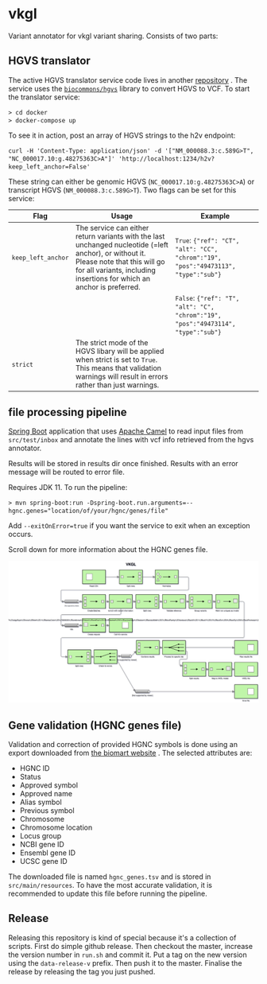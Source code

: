 # vkgl

Variant annotator for vkgl variant sharing. Consists of two parts:

## HGVS translator

The active HGVS translator service code lives in another
[repository](https://github.com/molgenis/molgenis-ops-docker/blob/master/prod/variant-formatter/server.py)
. The service uses the [`biocommons/hgvs`](https://github.com/biocommons/hgvs) library to convert
HGVS to VCF. To start the translator service:

```
> cd docker
> docker-compose up
```

To see it in action, post an array of HGVS strings to the h2v endpoint:

```
curl -H 'Content-Type: application/json' -d '["NM_000088.3:c.589G>T", "NC_000017.10:g.48275363C>A"]' 'http://localhost:1234/h2v?keep_left_anchor=False'
```

These string can either be genomic HGVS (`NC_000017.10:g.48275363C>A`) or transcript
HGVS (`NM_000088.3:c.589G>T`). Two flags can be set for this service:

| Flag | Usage | Example |
| ---- | ----- | ------- |
| `keep_left_anchor` | The service can either return variants with the last unchanged nucleotide (=left anchor), or without it. Please note that this will go for all variants, including insertions for which an anchor is preferred. | `True`: `{"ref": "CT", "alt": "CC", "chrom":"19", "pos":"49473113", "type":"sub"}`
|      |        | `False`: `{"ref": "T", "alt": "C", "chrom":"19", "pos":"49473114", "type":"sub"}` |
| `strict` | The strict mode of the HGVS libary will be applied when strict is set to `True`. This means that validation warnings will result in errors rather than just warnings. ||

## file processing pipeline

[Spring Boot](https://spring.io/projects/spring-boot) application that uses
[Apache Camel](http://camel.apache.org/) to read input files from `src/test/inbox`
and annotate the lines with vcf info retrieved from the hgvs annotator.

Results will be stored in results dir once finished. Results with an error message will be routed to
error file.

Requires JDK 11. To run the pipeline:

```
> mvn spring-boot:run -Dspring-boot.run.arguments=--hgnc.genes="location/of/your/hgnc/genes/file"
```

Add ```--exitOnError=true``` if you want the service to exit when an exception occurs.

Scroll down for more information about the HGNC genes file.

![Pipeline overview](./vkgl.svg)

## Gene validation (HGNC genes file)

Validation and correction of provided HGNC symbols is done using an export downloaded from
[the biomart website](https://biomart.genenames.org/martform/#!/default/HGNC?datasets=hgnc_gene_mart)
. The selected attributes are:

- HGNC ID
- Status
- Approved symbol
- Approved name
- Alias symbol
- Previous symbol
- Chromosome
- Chromosome location
- Locus group
- NCBI gene ID
- Ensembl gene ID
- UCSC gene ID

The downloaded file is named `hgnc_genes.tsv` and is stored in `src/main/resources`. To have the
most accurate validation, it is recommended to update this file before running the pipeline.

## Release

Releasing this repository is kind of special because it's a collection of scripts. First do simple
github release. Then checkout the master, increase the version number in `run.sh` and commit it. Put
a tag on the new version using the `data-release-v` prefix. Then push it to the master. Finalise the
release by releasing the tag you just pushed.